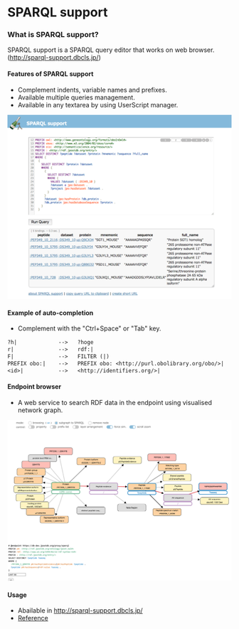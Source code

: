 # SPARQL support
### What is SPARQL support?
SPARQL support is a SPARQL query editor that works on web browser. (http://sparql-support.dbcls.jp/)

#### Features of SPARQL support
* Complement indents, variable names and prefixes.
* Available multiple queries management.
* Available in any textarea by using UserScript manager.

![Fig-1](https://raw.githubusercontent.com/dbcls/website/master/services/images/SPARQL_support_fig-1.png)

#### Example of auto-completion
* Complement with the "Ctrl+Space" or "Tab" key. 
```
?h|             -->   ?hoge
r|              -->   rdf:|
F|              -->   FILTER (|)
PREFIX obo:|    -->   PREFIX obo: <http://purl.obolibrary.org/obo/>|
<id>|           -->   <http://identifiers.org/>|
```
#### Endpoint browser
* A web service to search RDF data in the endpoint using visualised network graph.

![Fig-2](https://raw.githubusercontent.com/dbcls/website/master/services/images/SPARQL_support_fig-2.png)

#### Usage
* Abailable in http://sparql-support.dbcls.jp/
* [Reference](http://sparql-support.dbcls.jp/sparql-support.html)
